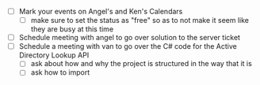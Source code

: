 - [ ] Mark your events on Angel's and Ken's Calendars 
	- [ ] make sure to set the status as "free" so as to not make it seem like they are busy at this time 
- [ ] Schedule meeting with angel to go over solution to the server ticket 
- [ ] Schedule a meeting with van to go over the C# code for the Active Directory Lookup API 
	- [ ] ask about how and why the project is structured in the way that it is 
	- [ ] ask how to import 